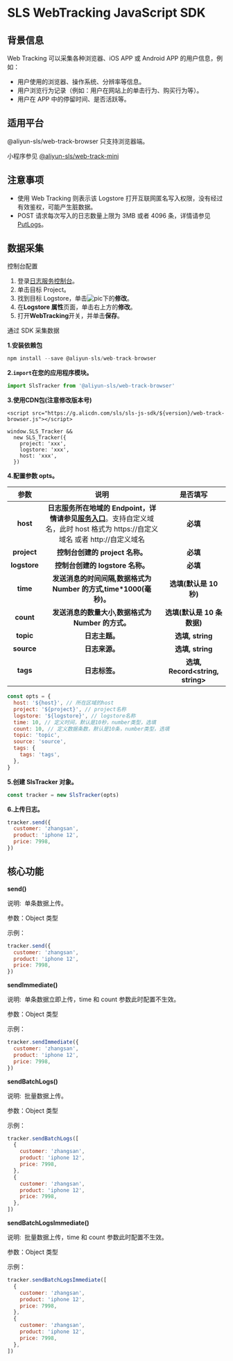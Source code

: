 # SLS WebTracking JavaScript SDK

## 背景信息

Web Tracking 可以采集各种浏览器、iOS APP 或 Android APP 的用户信息，例如：

- 用户使用的浏览器、操作系统、分辨率等信息。
- 用户浏览行为记录（例如：用户在网站上的单击行为、购买行为等）。
- 用户在 APP 中的停留时间、是否活跃等。

## 适用平台

@aliyun-sls/web-track-browser 只支持浏览器端。

小程序参见 [@aliyun-sls/web-track-mini](https://www.npmjs.com/package/@aliyun-sls/web-track-mini)

## 注意事项

- 使用 Web Tracking 则表示该 Logstore 打开互联网匿名写入权限，没有经过有效鉴权，可能产生脏数据。
- POST 请求每次写入的日志数量上限为 3MB 或者 4096 条，详情请参见[PutLogs](https://help.aliyun.com/document_detail/29026.]html#reference-a5t-kxr-zdb)。

## 数据采集

控制台配置

1. 登录[日志服务控制台](https://sls.console.aliyun.com/)。
2. 单击目标 Project。
3. 找到目标 Logstore，单击![pic](https://static-aliyun-doc.oss-cn-hangzhou.aliyuncs.com/assets/img/zh-CN/5642298851/p65765.png)下的**修改**。
4. 在**Logstore 属性**页面，单击右上方的**修改**。
5. 打开**WebTracking**开关，并单击**保存**。

通过  SDK 采集数据

**1.安装依赖包**

```javascript
npm install --save @aliyun-sls/web-track-browser
```

**2.`import`在您的应用程序模块。**

```javascript
import SlsTracker from '@aliyun-sls/web-track-browser'
```

**3.使用CDN包(注意修改版本号)**
```
<script src="https://g.alicdn.com/sls/sls-js-sdk/${version}/web-track-browser.js"></script>

window.SLS_Tracker &&
  new SLS_Tracker({
    project: 'xxx',
    logstore: 'xxx',
    host: 'xxx',
  })
```

**4.配置参数 opts。**

|   **参数**   |                                                              **说明**                                                               |           **是否填写**           |
| :----------: | :---------------------------------------------------------------------------------------------------------------------------------: | :------------------------------: |
|   **host**   | **日志服务所在地域的 Endpoint，详情请参见**[**服务入口**](https://help.aliyun.com/document_detail/29008.html#reference-wgx-pwq-zdb)。支持自定义域名，此时 host 格式为 https://自定义域名 或者 http://自定义域名 |             **必填**             |
| **project**  |                                                   **控制台创建的 project 名称。**                                                   |             **必填**             |
| **logstore** |                                                  **控制台创建的 logstore 名称。**                                                   |             **必填**             |
|   **time**   |                                 **发送消息的时间间隔,数据格式为 Number 的方式,time\*1000(毫秒)。**                                  |      **选填(默认是 10 秒)**      |
|  **count**   |                                          **发送消息的数量大小,数据格式为 Number 的方式。**                                          |    **选填(默认是 10 条数据)**    |
|  **topic**   |                                                           **日志主题。**                                                            |         **选填, string**         |
|  **source**  |                                                           **日志来源。**                                                            |         **选填, string**         |
|   **tags**   |                                                           **日志标签。**                                                            | **选填, Record<string, string>** |

```javascript
const opts = {
  host: '${host}', // 所在区域的host
  project: '${project}', // project名称
  logstore: '${logstore}', // logstore名称
  time: 10, // 定义时间，默认是10秒，number类型，选填
  count: 10, // 定义数据条数，默认是10条，number类型，选填
  topic: 'topic',
  source: 'source',
  tags: {
    tags: 'tags',
  },
}
```

**5.创建 SlsTracker 对象。**

```javascript
const tracker = new SlsTracker(opts)
```

**6.上传日志。**

```javascript
tracker.send({
  customer: 'zhangsan',
  product: 'iphone 12',
  price: 7998,
})
```

## 核心功能

**send()**

说明:  单条数据上传。

参数：Object 类型

示例：

```javascript
tracker.send({
  customer: 'zhangsan',
  product: 'iphone 12',
  price: 7998,
})
```

**sendImmediate()**

说明:  单条数据立即上传，time 和 count 参数此时配置不生效。

参数：Object 类型

示例：

```javascript
tracker.sendImmediate({
  customer: 'zhangsan',
  product: 'iphone 12',
  price: 7998,
})
```

**sendBatchLogs()**

说明:  批量数据上传。

参数：Object 类型

示例：

```javascript
tracker.sendBatchLogs([
  {
    customer: 'zhangsan',
    product: 'iphone 12',
    price: 7998,
  },
  {
    customer: 'zhangsan',
    product: 'iphone 12',
    price: 7998,
  },
])
```

**sendBatchLogsImmediate()**

说明:  批量数据上传，time 和 count 参数此时配置不生效。

参数：Object 类型

示例：

```javascript
tracker.sendBatchLogsImmediate([
  {
    customer: 'zhangsan',
    product: 'iphone 12',
    price: 7998,
  },
  {
    customer: 'zhangsan',
    product: 'iphone 12',
    price: 7998,
  },
])
```

